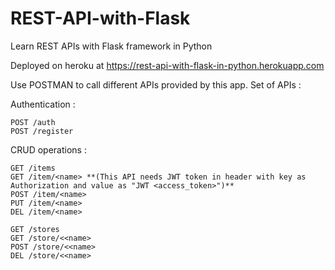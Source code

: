 # REST-API-with-Flask
Learn REST APIs with Flask framework in Python

Deployed on  heroku at 
https://rest-api-with-flask-in-python.herokuapp.com

Use POSTMAN to call  different APIs provided by this app.
Set of APIs :
  
  Authentication :
  
    POST /auth
    POST /register
  
  CRUD operations :
  
    GET /items
    GET /item/<name> **(This API needs JWT token in header with key as Authorization and value as "JWT <access_token>")**
    POST /item/<name>
    PUT /item/<name>
    DEL /item/<name>

    GET /stores  
    GET /store/<<name>
    POST /store/<<name>
    DEL /store/<<name>
  
 
  
